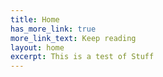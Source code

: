```yaml
---
title: Home
has_more_link: true
more_link_text: Keep reading
layout: home
excerpt: This is a test of Stuff
---
```

